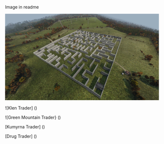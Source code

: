 Image in readme

![PVP Arena](20210530160715_1.jpg)

![Klen Trader] ()

![Green Mountain Trader} ()

[Kumyrna Trader] ()

[Drug Trader] ()


